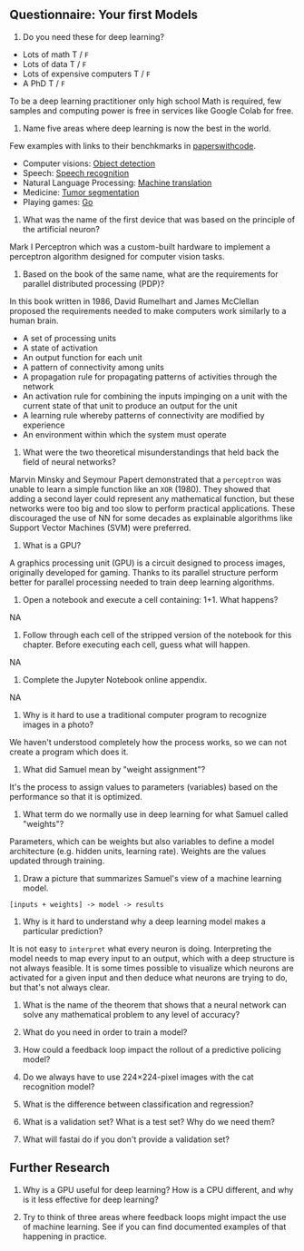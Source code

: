 ## Questionnaire: Your first Models

1. Do you need these for deep learning?
- Lots of math T / `F`
- Lots of data T / `F`
- Lots of expensive computers T / `F`
- A PhD T / `F`

To be a deep learning practitioner only high school Math is required, few samples and computing power is free in services like Google Colab for free.

1. Name five areas where deep learning is now the best in the world.

Few examples with links to their benchkmarks in [paperswithcode](https://paperswithcode.com).

- Computer visions: [Object detection](https://paperswithcode.com/task/object-detection)
- Speech: [Speech recognition](https://paperswithcode.com/task/speech-recognition)
- Natural Language Processing: [Machine translation](https://paperswithcode.com/task/machine-translation)
- Medicine: [Tumor segmentation](https://paperswithcode.com/task/tumor-segmentation)
- Playing games: [Go](https://paperswithcode.com/task/game-of-go)

1. What was the name of the first device that was based on the principle of the artificial neuron?

Mark I Perceptron which was a custom-built hardware to implement a perceptron algorithm designed for computer vision tasks.

1. Based on the book of the same name, what are the requirements for parallel distributed processing (PDP)?

In this book written in 1986, David Rumelhart and James McClellan proposed the requirements needed to make computers work similarly to a human brain.

- A set of processing units
- A state of activation
- An output function for each unit
- A pattern of connectivity among units
- A propagation rule for propagating patterns of activities through the network
- An activation rule for combining the inputs impinging on a unit with the current state of that unit to produce an output for the unit
- A learning rule whereby patterns of connectivity are modified by experience
- An environment within which the system must operate

1. What were the two theoretical misunderstandings that held back the field of neural networks?

Marvin Minsky and Seymour Papert demonstrated that a `perceptron` was unable to learn a simple function like an `XOR` (1980). They showed that adding a second layer could represent any mathematical function, but these networks were too big and too slow to perform practical applications. These discouraged the use of NN for some decades as explainable algorithms like Support Vector Machines (SVM) were preferred.

1. What is a GPU?

A graphics processing unit (GPU) is a circuit designed to process images, originally developed for gaming. Thanks to its parallel structure perform better for parallel processing needed to train deep learning algorithms.

1. Open a notebook and execute a cell containing: 1+1. What happens?

NA

1. Follow through each cell of the stripped version of the notebook for this chapter. Before executing each cell, guess what will happen.

NA

1. Complete the Jupyter Notebook online appendix.

NA

1. Why is it hard to use a traditional computer program to recognize images in a photo?

We haven't understood completely how the process works, so we can not create a program which does it.

1. What did Samuel mean by "weight assignment"?

It's the process to assign values to parameters (variables) based on the performance so that it is optimized.

1. What term do we normally use in deep learning for what Samuel called "weights"?

Parameters, which can be weights but also variables to define a model architecture (e.g. hidden units, learning rate). Weights are the values updated through training.

1. Draw a picture that summarizes Samuel's view of a machine learning model.

```
[inputs + weights] -> model -> results
```

1. Why is it hard to understand why a deep learning model makes a particular prediction?

It is not easy to `interpret` what every neuron is doing. Interpreting the model needs to map every input to an output, which with a deep structure is not always feasible. It is some times possible to visualize which neurons are activated for a given input and then deduce what neurons are trying to do, but that's not always clear. 

1. What is the name of the theorem that shows that a neural network can solve any mathematical problem to any level of accuracy?



1. What do you need in order to train a model?

1. How could a feedback loop impact the rollout of a predictive policing model?

1. Do we always have to use 224×224-pixel images with the cat recognition model?

1. What is the difference between classification and regression?

1. What is a validation set? What is a test set? Why do we need them?

1. What will fastai do if you don't provide a validation set?

## Further Research

1. Why is a GPU useful for deep learning? How is a CPU different, and why is it less effective for deep learning?


2. Try to think of three areas where feedback loops might impact the use of machine learning. See if you can find documented examples of that happening in practice.

